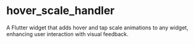 # hover_scale_handler
A Flutter widget that adds hover and tap scale animations to any widget, enhancing user interaction with visual feedback.
